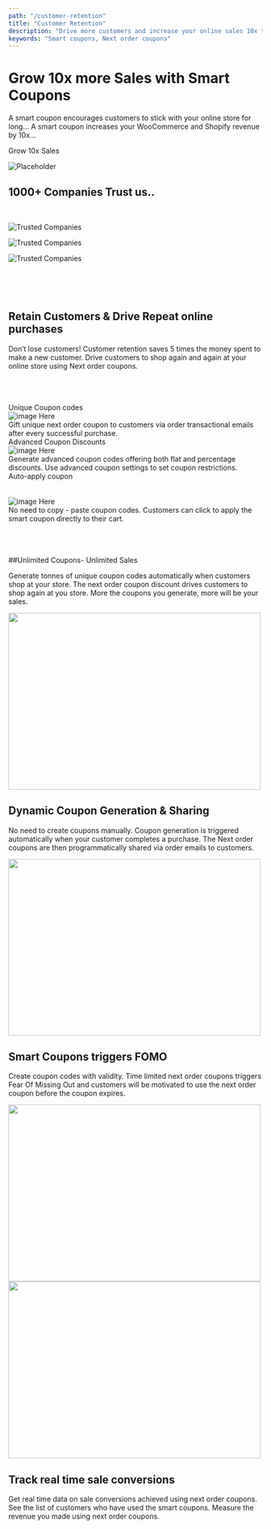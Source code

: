 ```yaml
---
path: "/customer-retention"
title: "Customer Retention"
description: "Drive more customers and increase your online sales 10x times with next order coupons. Retainful helps you generate unlimited smart coupons, track real-time sale conversions and more."
keywords: "Smart coupons, Next order coupons"
---
```


<div class="p-4" >

<container>

<headercontent>

<div  slot="left">

# Grow 10x more Sales with Smart Coupons

A smart coupon encourages customers to stick with your online store for long… A smart coupon increases your WooCommerce and Shopify revenue by 10x…

 
<cta url="https://app.retainful.com/?utm_source=landing_page&utm_medium=customer_retention&utm_campaign=grow_10x&utm_term=cta" target="_blank" rel="noopener">Grow 10x Sales</cta>

</div>

<div slot="right">

![Placeholder](../../src/images/final-banner-laptop.png)

</div>


</headercontent>

</container>

</div>

<container>

<div class="text-center p-5">

## 1000+ Companies Trust us..

</div>

<row class="justify-content-center">

<br>

<column size="2">

![Trusted Companies](../../src/images/trusted-logo-1.png)

</column>

<column size="2">

![Trusted Companies](../../src/images/trusted-logo-2.png)

</column>

<column size="2">

![Trusted Companies](../../src/images/trusted-logo-3.png)

</column>

</row>

</container>

<br>
<br>
<br>


<div class="text-center">

## Retain Customers & Drive Repeat online purchases
Don’t lose customers!
Customer retention saves 5 times the money spent to make a new customer. Drive customers to shop again and again at your online store using Next order coupons.


</div>

<br>
<br>
<br>

<container> 

<row>

<card size="4">
   <div slot="card-title">Unique Coupon codes</div>
    <div slot="card-image">
        <img src="../../src/images/Shopify-and-WooCommerce.png" alt="image Here"  />
    </div>
    <div slot="card-body"> 
       Gift unique next order coupon to customers via order transactional emails after every successful purchase.
    </div>
</card>

<card size="4">
   <div slot="card-title">Advanced Coupon Discounts</div>
    <div slot="card-image">
        <img src="../../src/images/Grow-Revenue.png" alt="image Here"  />
    </div>
    <div slot="card-body"> 
        Generate advanced coupon codes offering both flat and percentage discounts. Use advanced coupon settings to set coupon restrictions.
    </div>
</card>

<card size="4">
<div slot="card-title" style="padding-bottom:33px">Auto-apply coupon</div>
    <div slot="card-image">
        <img src="../../src/images/Drag-and-Drop.png" alt="image Here"  />
    </div>
    <div slot="card-body">
        No need to copy - paste coupon codes. Customers can click to apply the smart coupon directly to their cart.
    </div>
</card>

</row>

</container>


<br>
<br>
<br>

<container>

<featurecontent featurebodysizeleft="6" featurebodysizerigth="6">

<div slot="right">

##Unlimited Coupons- Unlimited Sales

Generate tonnes of unique coupon codes automatically when customers shop at your store. The next order coupon discount drives customers to shop again at you store. More the coupons you generate, more will be your sales.


</div>


<div slot="left">

<img src="https://raw.githubusercontent.com/retainful/site-images/master/abandoned_cart_recovery_emails.png" width="500" height="350"/>


</div>

</featurecontent>

<featurecontent featurebodysizeleft="6" featurebodysizerigth="6">

<div slot="left">

## Dynamic Coupon Generation & Sharing

No need to create coupons manually. Coupon generation is triggered automatically when your customer completes a purchase. The Next order coupons are then programmatically shared via order emails to customers.


</div>

<div slot="right">


<img src="../../src/images/Ready-to-Use-Email-Templates.png" width="500" height="350"/>


</div>

</featurecontent>


<featurecontent featurebodysizeleft="6" featurebodysizerigth="6">

<div slot="right">

## Smart Coupons triggers FOMO

Create coupon codes with validity. Time limited next order coupons triggers Fear Of Missing Out and customers will be motivated to use the next order coupon before the coupon expires.


</div>


<div slot="left">

<img src="../../src/images/Clean-Report.png" width="500" height="350"/>

</div>


</featurecontent>


<featurecontent featurebodysizeleft="6" featurebodysizerigth="6">

<div slot="right">

<img src="../../src/images/Priority-support.png" width="500" height="350"/>

</div>




<div slot="left">

## Track real time sale conversions

Get real time data on sale conversions achieved using next order coupons. See the list of customers who have used the smart coupons. Measure the revenue you made using next order coupons.


</div>


</featurecontent>

</container>


<reviews></reviews>

<getstarted></getstarted>
